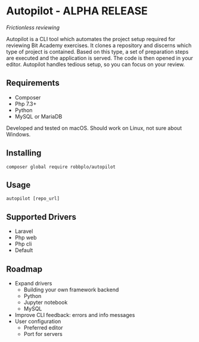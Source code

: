 # Autopilot - ALPHA RELEASE
_Frictionless reviewing_

Autopilot is a CLI tool which automates the project setup required for 
reviewing Bit Academy exercises. It clones a repository and discerns which 
type of project is contained. Based on this type, a set of preparation steps 
are executed and the application is served. The code is then opened in your 
editor. Autopilot handles tedious setup, so you can focus on your review.

## Requirements
- Composer
- Php 7.3+
- Python
- MySQL or MariaDB

Developed and tested on macOS. Should work on Linux, not sure about Windows.

## Installing
```
composer global require robbplo/autopilot
```

## Usage
```
autopilot [repo_url]
```

## Supported Drivers
- Laravel
- Php web
- Php cli
- Default

## Roadmap
- Expand drivers
  - Building your own framework backend
  - Python
  - Jupyter notebook
  - MySQL
- Improve CLI feedback: errors and info messages
- User configuration
  - Preferred editor
  - Port for servers
